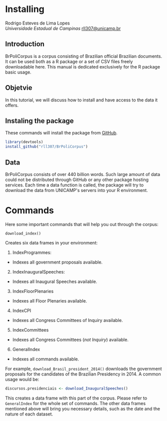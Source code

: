 # Installing

Rodrigo Esteves de Lima Lopes\
_Universidade Estadual de Campinas_
[rll307@unicamp.br](mailto:rll307@unicamp.br)

## Introduction
BrPoliCorpus is a corpus consisting of Brazilian official Brazilian documents. It can be used both as a R package or a set of CSV files freely downloadable here. This manual is dedicated exclusively for the R package basic usage. 

## Objetvie

In this tutorial, we will discuss how to install and have access to the data it offers. 

## Instaling the package
These commands will install the package from [GitHub](https://github.com/rll307/BrPoliCorpus).

```r
library(devtools)
install_github("rll307/BrPoliCorpus")
```

## Data
BrPoliCorpus consists of over 440 billion words. Such large amount of data could not be distributed through GitHub or any other package hosting services. Each time a data function is called, the package will try to download the data from UNICAMP's servers into your R environment. 

# Commands
Here some important commands that will help you out through the corpus:

`download_index()`

Creates six data frames in your environment:

1. IndexProgrammes:
  - Indexes all government proposals available.
2. IndexInauguralSpeeches: 
  - Indexes all Inaugural Speeches available.
3. IndexFloorPlenaries
  - Indexes all Floor Plenaries available.
4. IndexCPI
  - Indexes all Congress Committees of Inquiry available.
5. IndexCommittees
  - Indexes all Congress Committees (_not Inquiry_) available.
6. GeneralIndex
  - Indexes all commands available.

For example, `download_Brasil_president_2014()` downloads the government proposals for the candidates of the Brazilian Presidency in 2014. A common usage would be:

```r
discursos.presidenciais <- download_InauguralSpeeches()
```

This creates a data frame with this part of the corpus. Please refer to `GeneralIndex` for the whole set of commands. The other data frames mentioned above will bring you necessary details, such as the date and the nature of each dataset. 
